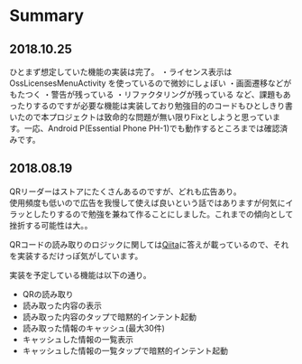 # Summary
## 2018.10.25
ひとまず想定していた機能の実装は完了。
・ライセンス表示は OssLicensesMenuActivity を使っているので微妙にしょぼい
・画面遷移などがもたつく
・警告が残っている
・リファクタリングが残っている
など、課題もあったりするのですが必要な機能は実装しており勉強目的のコードもひとしきり書いたので本プロジェクトは致命的な問題が無い限りFixとしようと思っています。一応、Android P(Essential Phone PH-1)でも動作するところまでは確認済みです。


## 2018.08.19
QRリーダーはストアにたくさんあるのですが、どれも広告あり。  
使用頻度も低いので広告を我慢して使えば良いという話ではありますが何気にイラッとしたりするので勉強を兼ねて作ることにしました。これまでの傾向として挫折する可能性は大。。

QRコードの読み取りのロジックに関しては[Qiita](https://qiita.com/11Kirby/items/0f496fe80df84875c132)に答えが載っているので、それを実装するだけっぽ気がしています。

実装を予定している機能は以下の通り。
* QRの読み取り
* 読み取った内容の表示
* 読み取った内容のタップで暗黙的インテント起動
* 読み取った情報のキャッシュ(最大30件)
* キャッシュした情報の一覧表示
* キャッシュした情報の一覧タップで暗黙的インテント起動
